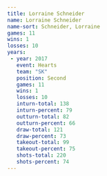 ```yaml
---
title: Lorraine Schneider
name: Lorraine Schneider
name-sort: Schneider, Lorraine
games: 11
wins: 1
losses: 10
years:
 - year: 2017
   event: Hearts
   team: "SK"
   position: Second
   games: 11
   wins: 1
   losses: 10
   inturn-total: 138
   inturn-percent: 79
   outturn-total: 82
   outturn-percent: 66
   draw-total: 121
   draw-percent: 73
   takeout-total: 99
   takeout-percent: 75
   shots-total: 220
   shots-percent: 74
---
```

